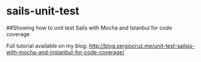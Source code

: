 # sails-unit-test
##Showing how to unit test Sails with Mocha and Istanbul for code coverage

Full tutorial available on my blog:
http://blog.sergiocruz.me/unit-test-sailsjs-with-mocha-and-instanbul-for-code-coverage/
